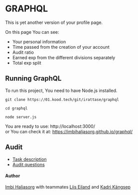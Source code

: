 # GRAPHQL

This is yet another version of your profile page.

On this page You can see:

- Your personal information
- Time passed from the creation of your account
- Audit ratio
- Earned exp from the different divisions separately 
- Total exp split

## Running GraphQL

To run this project, You need to have Node.js installed.

```
git clone https://01.kood.tech/git/irattase/graphql

cd graphql

node server.js
```

You are ready to use: http://localhost:3000/\
or You can check it at: https://imbihaljasorg.github.io/graphql/

## Audit

- [Task description](https://github.com/01-edu/public/tree/master/subjects/graphql)
- [Audit questions](https://github.com/01-edu/public/tree/master/subjects/graphql/audit)

#### Author

[Imbi Haljasorg](https://01.kood.tech/git/irattase) with teammates [Liis Eiland](https://01.kood.tech/git/leiland) and [Kadri Kängsep](https://01.kood.tech/git/kkangsep)